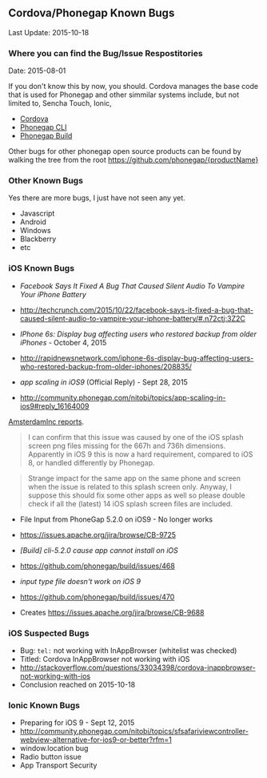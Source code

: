 ## Cordova/Phonegap Known Bugs ##
Last Update: 2015-10-18

### Where you can find the Bug/Issue Respostitories ###
Date: 2015-08-01

If you don't know this by now, you should. Cordova manages the base code that is used for Phonegap and other simmilar systems include, but not limited to, Sencha Touch, Ionic, 

* [Cordova](https://issues.apache.org/jira/browse/CB/?selectedTab=com.atlassian.jira.jira-projects-plugin:issues-panel)
* [Phonegap CLI](https://github.com/phonegap/phonegap-cli/issues)
* [Phonegap Build](https://github.com/phonegap/build/issues/)

Other bugs for other phonegap open source products can be found by walking the tree from the root https://github.com/phonegap/{productName}

### <a name=otherKnownBugs>Other Known Bugs</a> ###

Yes there are more bugs, I just have not seen any yet. 

- Javascript 
- Android
- Windows
- Blackberry
- etc

### <a name=iOSKnownBugs>iOS Known Bugs</a> ###

* *Facebook Says It Fixed A Bug That Caused Silent Audio To Vampire Your iPhone Battery*
* http://techcrunch.com/2015/10/22/facebook-says-it-fixed-a-bug-that-caused-silent-audio-to-vampire-your-iphone-battery/#.n72ctj:3Z2C

* *IPhone 6s: Display bug affecting users who restored backup from older iPhones* - October 4, 2015
* http://rapidnewsnetwork.com/iphone-6s-display-bug-affecting-users-who-restored-backup-from-older-iphones/208835/

* *app scaling in iOS9* (Official Reply) - Sept 28, 2015
* http://community.phonegap.com/nitobi/topics/app-scaling-in-ios9#reply_16164009

[AmsterdamInc reports](http://community.phonegap.com/nitobi/topics/app-scaling-in-ios9#reply_16153350).

> I can confirm that this issue was caused by one of the iOS splash screen png files missing for the 667h and 736h dimensions. Apparently in iOS 9 this is now a hard requirement, compared to iOS 8, or handled differently by Phonegap.

> Strange impact for the same app on the same phone and screen when the issue is related to this splash screen only. Anyway, I suppose this should fix some other apps as well so please double check if all the (latest) 14 iOS splash screen files are included. 

* File Input from PhoneGap 5.2.0 on iOS9 - No longer works
* https://issues.apache.org/jira/browse/CB-9725

* *[Build] cli-5.2.0 cause app cannot install on iOS*
* https://github.com/phonegap/build/issues/468

* *input type file doesn't work on iOS 9*
* https://github.com/phonegap/build/issues/470
* Creates https://issues.apache.org/jira/browse/CB-9688

### <a name=iOSSuspectedBugs>iOS Suspected Bugs</a> ###

* Bug: `tel:` not working with InAppBrowser (whitelist was checked)
* Titled: Cordova InAppBrowser not working with iOS
* http://stackoverflow.com/questions/33034398/cordova-inappbrowser-not-working-with-ios
* Conclusion reached on 2015-10-18

### <a name=ionicKnownBugs>Ionic Known Bugs</a> ###

* Preparing for iOS 9 - Sept 12, 2015
* http://community.phonegap.com/nitobi/topics/sfsafariviewcontroller-webview-alternative-for-ios9-or-better?rfm=1
* window.location bug
* Radio button issue
* App Transport Security
